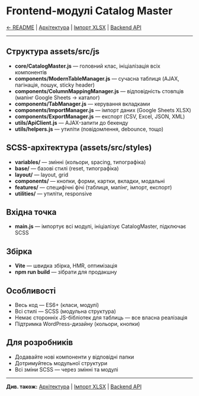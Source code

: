 # Frontend-модулі Catalog Master

[← README](../README.md) | [Архітектура](architecture.md) | [Імпорт XLSX](import-xlsx.md) | [Backend API](backend-api.md)

---

## Структура assets/src/js

- **core/CatalogMaster.js** — головний клас, ініціалізація всіх компонентів
- **components/ModernTableManager.js** — сучасна таблиця (AJAX, пагінація, пошук, sticky header)
- **components/ColumnMappingManager.js** — відповідність стовпців (мапінг Google Sheets → каталог)
- **components/TabManager.js** — керування вкладками
- **components/ImportManager.js** — імпорт даних (Google Sheets XLSX)
- **components/ExportManager.js** — експорт (CSV, Excel, JSON, XML)
- **utils/ApiClient.js** — AJAX-запити до бекенду
- **utils/helpers.js** — утиліти (повідомлення, debounce, тощо)

## SCSS-архітектура (assets/src/styles)

- **variables/** — змінні (кольори, spacing, типографіка)
- **base/** — базові стилі (reset, типографіка)
- **layout/** — layout, grid
- **components/** — кнопки, форми, картки, вкладки, модальні
- **features/** — специфічні фічі (таблиця, мапінг, імпорт, експорт)
- **utilities/** — утиліти, responsive

## Вхідна точка

- **main.js** — імпортує всі модулі, ініціалізує CatalogMaster, підключає SCSS

## Збірка

- **Vite** — швидка збірка, HMR, оптимізація
- **npm run build** — зібрати для продакшну

## Особливості

- Весь код — ES6+ (класи, модулі)
- Всі стилі — SCSS (модульна структура)
- Немає сторонніх JS-бібліотек для таблиць — все власна реалізація
- Підтримка WordPress-дизайну (кольори, кнопки)

## Для розробників

- Додавайте нові компоненти у відповідні папки
- Дотримуйтесь модульної структури
- Всі зміни SCSS — через змінні та модулі

---

**Див. також:** [Архітектура](architecture.md) | [Імпорт XLSX](import-xlsx.md) | [Backend API](backend-api.md) 